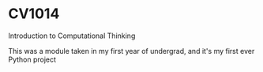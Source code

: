 # CV1014
Introduction to Computational Thinking


This was a module taken in my first year of undergrad, and it's my first ever Python project 
